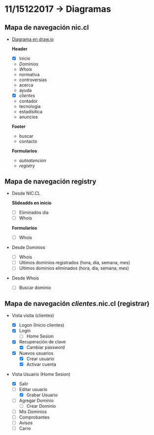# 11/15122017 -> Diagramas

## Mapa de navegación nic.cl
- [Diagrama en draw.io](https://github.com/AnnBenavides/Practica2/blob/master/Untitled%20Diagram.xml)

	**Header**
	- [x] Inicio
	- *Dominios*
	- *Whois*
	- normativa
	- controversias
	- acerca
	- ayuda
	- [x] *clientes*

	- contador
	- tecnologia
	- estadísitica
	- anuncios

	**Footer**
	- buscar
	- contacto

	**Formularios**
	- *autoatencion*
	- *registry*

## Mapa de navegación registry
- Desde NIC.CL

	**Slideadds en inicio**
	- [ ] Eliminados día
	- [ ] Whois

	**Formularios**
	- [ ] Whois

- Desde Dominios

	- [ ] Whois
	- [ ] Ultimos dominios registrados (hora, dia, semana, mes)
	- [ ] Ultimos dominios eliminados (hora, dia, semana, mes)

- Desde Whois
	
	- [ ] Buscar dominio


## Mapa de navegación *clientes*.nic.cl (registrar)
- Vista visita (clientes)

	- [x] Logon (Inicio clientes)
	- [x] Login
	  - [ ] Home Sesion
	- [x] Recuperación de clave
	  - [x] Cambiar password
	- [x] Nuevos usuarios
	  - [x] Crear usuario
	  - [x] Activar cuenta

- Vista Usuario (Home Sesion)
	- [x] Salir
	- [ ] Editar usuario
		- [x] Grabar Usuario
	- [ ] Agregar Dominio
		- [ ] Crear Dominio
	- [ ] Mis Dominios
	- [ ] Comprobantes
	- [ ] Avisos
	- [ ] Carro
